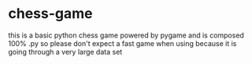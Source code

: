 # chess-game
this is a basic python chess game powered by pygame and is composed 100% .py so please don't expect a fast game when using because it is going through a very large data set
